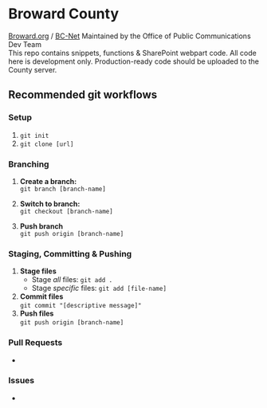 # Broward County
[Broward.org](https://broward.org) / [BC-Net](https://bc-net/)
Maintained by the Office of Public Communications Dev Team  
This repo contains snippets, functions & SharePoint webpart code. All code here is development only. Production-ready code should be uploaded to the County server.  

## Recommended git workflows
### Setup
1. `git init`  
2. `git clone [url]`  
### Branching
1. **Create a branch:**  
`git branch [branch-name]`  

2. **Switch to branch:**  
`git checkout [branch-name]`  

3. **Push branch**  
`git push origin [branch-name]`  
### Staging, Committing & Pushing
1. **Stage files**  
    - Stage *all* files: `git add .`  
    - Stage *specific* files: `git add [file-name]`  
2. **Commit files**  
`git commit "[descriptive message]"`  
3. **Push files**  
`git push origin [branch-name]`  
### Pull Requests
-
### Issues
-